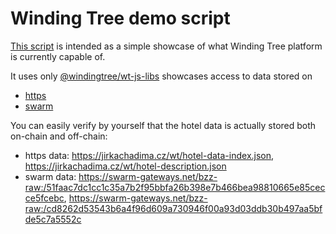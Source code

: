 # Winding Tree demo script

[This script](https://github.com/JirkaChadima/wt-demo-script/blob/master/index.js) is intended as a simple showcase of what
Winding Tree platform is currently capable of.

It uses only [@windingtree/wt-js-libs](https://github.com/windingtree/wt-js-libs) showcases access to data stored on

- [https](https://github.com/windingtree/off-chain-adapter-http)
- [swarm](https://github.com/windingtree/off-chain-adapter-swarm)

You can easily verify by yourself that the hotel data is actually stored both on-chain and off-chain:

- https data: https://jirkachadima.cz/wt/hotel-data-index.json, https://jirkachadima.cz/wt/hotel-description.json
- swarm data: https://swarm-gateways.net/bzz-raw:/51faac7dc1cc1c35a7b2f95bbfa26b398e7b466bea98810665e85cecce5fcebc,
https://swarm-gateways.net/bzz-raw:/cd8262d53543b6a4f96d609a730946f00a93d03ddb30b497aa5bfde5c7a5552c

